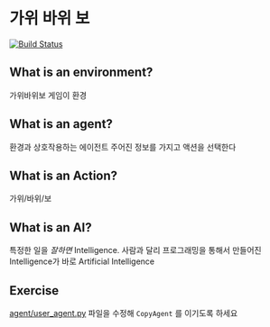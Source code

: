 # 가위 바위 보

[![Build Status](https://travis-ci.com/kkweon/rock-scissor-paper.svg?branch=master)](https://travis-ci.com/kkweon/rock-scissor-paper)


## What is an environment?

가위바위보 게임이 환경

## What is an agent?

환경과 상호작용하는 에이전트
주어진 정보를 가지고 액션을 선택한다

## What is an Action?

가위/바위/보

## What is an AI?

특정한 일을 *잘하면* Intelligence. 사람과 달리 프로그래밍을 통해서 만들어진 Intelligence가 바로 Artificial Intelligence

## Exercise

[agent/user_agent.py](./agent/user_agent.py) 파일을 수정해 `CopyAgent` 를 이기도록 하세요
